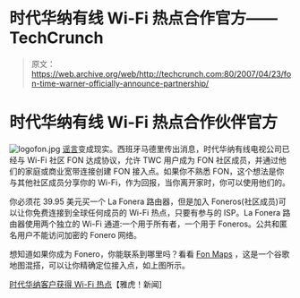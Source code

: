 # 时代华纳有线 Wi-Fi 热点合作官方——TechCrunch

> 原文：<https://web.archive.org/web/http://techcrunch.com:80/2007/04/23/fon-time-warner-officially-announce-partnership/>

# 时代华纳有线 Wi-Fi 热点合作伙伴官方

![logofon.jpg](img/68b108f4ca64ab1f346e43a3083c0859.png) [谣言](https://web.archive.org/web/20210307133349/http://gigaom.com/2007/04/02/fon-time-warner-cable-deal/)变成现实。西班牙马德里传出消息，时代华纳有线电视公司已经与 Wi-Fi 社区 FON 达成协议，允许 TWC 用户成为 FON 社区成员，并通过他们的家庭或商业宽带连接创建 FON 接入点。如果你不熟悉 FON，这个想法是你与其他社区成员分享你的 Wi-Fi，作为回报，当你离开家时，你可以使用他们的。

你必须花 39.95 美元买一个 La Fonera 路由器，但是加入 Foneros(社区成员)可以让你免费连接到全球任何成员的 Wi-Fi 热点，只要有参与的 ISP。La Fonera 路由器使用两个独立的 Wi-Fi 通道:一个用于所有者，一个用于 Foneros。公共和匿名用户不能访问加密的 Fonero 网络。

想知道如果你成为 Fonero，你能联系到哪里吗？看看 [Fon Maps](https://web.archive.org/web/20210307133349/http://maps.fon.com/?lang=en) ，这是一个谷歌地图混搭，可以让你精确定位接入点，如上图所示。

 [时代华纳客户获得 Wi-Fi 热点](https://web.archive.org/web/20210307133349/http://news.yahoo.com/s/ap/20070423/ap_on_bi_ge/fon_time_warner)【雅虎！新闻]